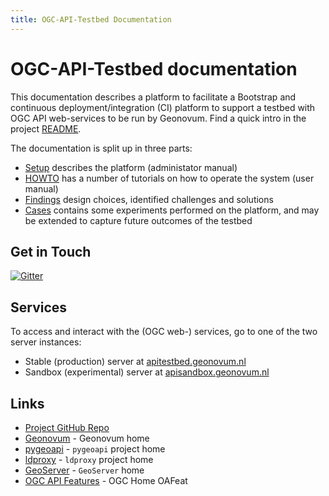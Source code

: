 ```yaml
---
title: OGC-API-Testbed Documentation
---
```


# OGC-API-Testbed documentation

This documentation describes a platform to facilitate a Bootstrap and 
continuous deployment/integration (CI) platform to support a 
testbed with OGC API web-services to be run by Geonovum. 
Find a quick intro in the project [README](https://github.com/Geonovum/ogc-api-testbed#readme).

The documentation is split up in three parts:

* [Setup](setup/index.md) describes the platform (administator manual)
* [HOWTO](howto/index.md) has a number of tutorials on how to operate the system (user manual)
* [Findings](findings/index.md) design choices, identified challenges and solutions
* [Cases](cases/index.md) contains some experiments performed on the platform, and may be extended to capture future outcomes of the testbed

## Get in Touch

[![Gitter](https://img.shields.io/gitter/room/Geonovum/ogc-api-testbed.svg?style=flat-square)](https://gitter.im/Geonovum/ogc-api-testbed)

## Services

To access and interact with the (OGC web-) services, go to 
one of the two server instances:

* Stable (production) server at [apitestbed.geonovum.nl](https://apitestbed.geonovum.nl/)
* Sandbox (experimental) server at [apisandbox.geonovum.nl](https://apisandbox.geonovum.nl/)

## Links

* [Project GitHub Repo](https://github.com/Geonovum/ogc-api-testbed)
* [Geonovum](https://geonovum.nl) - Geonovum home
* [pygeoapi](https://pygeoapi.io) - `pygeoapi` project home
* [ldproxy](https://github.com/interactive-instruments/ldproxy) - `ldproxy` project home
* [GeoServer](https://geoserver.org) - `GeoServer` home
* [OGC API Features](https://ogcapi.ogc.org/features/) - OGC Home OAFeat
